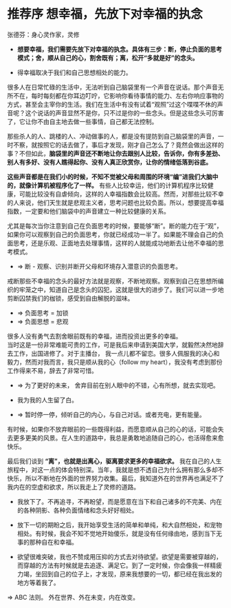 # 推荐序 想幸福，先放下对幸福的执念 

张德芬：身心灵作家，灵修

- **想要幸福，我们需要先放下对幸福的执念。具体有三步：断，停止负面的思考模式；舍，顺从自己的心，割舍既有；离，松开“多就是好”的念头。**

- 得幸福取决于我们和自己思想相处的能力。

很多人在日常忙碌的生活中，无法听到自己脑袋里有一个声音在说话。那个声音无所不在，每时每刻都在你耳边叮咛，它影响你看待事情的能力、左右你响应事物的方式，甚至会主宰你的生活。我们在生活中有没有试着“观照”过这个喋喋不休的声音呢？这个说话的声音显然不是你，只不过是你的一些念头。但是这些念头可厉害了，它让你不由自主地去做一些事情，自己都无法控制。

那些杀人的人、跳楼的人、冲动做事的人，都是没有提防到自己脑袋里的声音，一时不察，就按照它的话去做了，事后才发现，刚才自己怎么了？竟然会做出这样的事？不但如此，**脑袋里的声音还不断地让你去跟别人比较，告诉你，你有多差劲、别人有多好、没有人瞧得起你、没有人真正欣赏你，让你的情绪低落到谷底。**

**这些声音都是在我们小的时候，不知不觉被父母和周围的环境“编”进我们大脑中的，就像计算机被程序化了一样。** 有些人比较幸运，他们的计算机程序比较健康，可能比较没有自虐倾向，这样的人幸福指数会比较高。然而，对那些比较不幸的人来说，他们天生就是悲观主义者，思考问题也比较负面。所以，想要提高幸福指数，一定要和他们脑袋中的声音建立一种比较健康的关系。

尤其是每次当你注意到自己在负面思考的时候，要能够“断”。断的能力在于“观”，如果你可以观察到自己的负面思考，你就已经成功一半了。如果能不理会自己的负面思考，还是乐观、正面地去处理事情，这样的人就能成功地断去让他不幸福的思考模式。

- => 断  - 观察、识别并断开父母和环境存入潜意识的负面思考。  

戒断那些不幸福的念头的最好方法就是观察，不断地观察。观察到自己在思想所编织的牢笼之中，知道自己是念头的囚犯，这就是很大的进步了。我们可以进一步地剪断囚禁我们的枷锁，感受到自由解脱的滋味。

- => 负面思考 = 加锁
- => 负面思想 = 悲观

很多人没有勇气去割舍眼前既有的幸福，进而投资出更多的幸福。   
当时这是一份非常难能可贵的工作，可是我后来申请到美国大学，就毅然决然地辞去工作，出国进修了。对于主播台，
我一点儿都不留恋。很多人佩服我的决心和毅力，然而对我而言，我只是顺从我的心（follow my heart），我没有考虑到那份工作得来不易，辞去了非常可惜。

- => 为了更好的未来， 舍弃目前在别人眼中的不错，心有所想，就去实现吧。  

- 我为我的人生留了白。  
- => 暂时停一停，倾听自己的内心，与自己对话。或者充电，更有能量。

有时候，如果你不放弃眼前的一些既得利益，而愿意顺从自己的心的话，可能会失去更多更美的风景。在人生的道路中，我总是勇敢地追随自己的心，也活得愈来愈快乐。

最后我们谈到 **“离”，也就是出离心，驱离要求更多的幸福欲求。** 我在自己的人生旅程中，对这一点的体会特别深。当年，我就是想不透自己为什么拥有那么多却不快乐，所以不断地在外面的世界努力收集。最后，我知道外在的世界再也满足不了我内在的空虚和欲求，所以我走上了灵修的道路。

- 我放下了。不再追寻，不再盼望，而是愿意在当下和自己诸多的不完美、内在的各种阴影、各种负面情绪和念头好好相处。

- 放下一切的期盼之后，我开始享受生活的简单和单纯，和大自然相处，和宠物相处。有时候，我会不知不觉地开始傻乐，就是没有任何缘由地，感到当下无事的那种自在和幸福。

- 欲望很难突破，我也不赞成用压抑的方式去对待欲望。欲望是需要被穿越的，而穿越的方法有时候就是去追逐、满足它。到了一定时候，你会像我一样精疲力竭，坐回到自己的位子上，才发现，原来我想要的一切，都已经在我出发的地方等着我了。

=> ABC 法则。 外在世界、外在未变，内在改变。